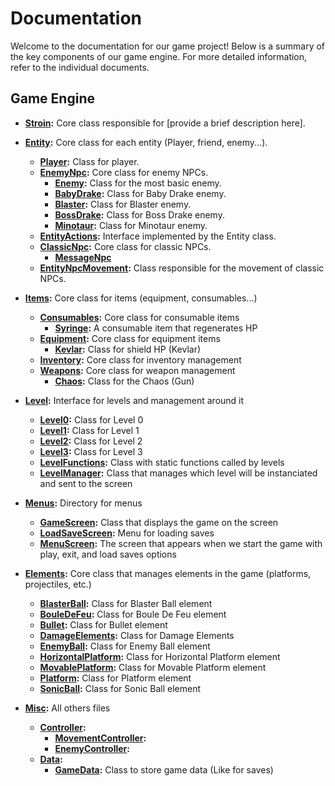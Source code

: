 # Documentation

Welcome to the documentation for our game project! Below is a summary of the key components of our game engine. For more detailed information, refer to the individual documents.

## Game Engine
- **[Stroin](GameEngine.md):** Core class responsible for [provide a brief description here].
  
- **[Entity](entity/Entity.md):** Core class for each entity (Player, friend, enemy...).
    - **[Player](entity/Player.md):** Class for player.
    - **[EnemyNpc](entity/EnemyNpc.md):** Core class for enemy NPCs.
      - **[Enemy](entity/Enemy.md):** Class for the most basic enemy.
      - **[BabyDrake](entity/BabyDrake.md):** Class for Baby Drake enemy.
      - **[Blaster](entity/Blaster.md):** Class for Blaster enemy.
      - **[BossDrake](entity/BossDrake.md):** Class for Boss Drake enemy.
      - **[Minotaur](entity/Minotaur.md):** Class for Minotaur enemy.
    - **[EntityActions](entity/EntityActions.md):** Interface implemented by the Entity class.
    - **[ClassicNpc](entity/ClassicNpc.md):** Core class for classic NPCs.
      - **[MessageNpc](entity/MessageNpc.md)**
    - **[EntityNpcMovement](entity/EntityNpcMovement.md):** Class responsible for the movement of classic NPCs.

- **[Items](items/Items.md):** Core class for items (equipment, consumables...)
  - **[Consumables](items/Consumables.md):** Core class for consumable items
    - **[Syringe](items/Syringe.md):** A consumable item that regenerates HP
  - **[Equipment](items/Equipment.md):** Core class for equipment items
    - **[Kevlar](items/Kevlar.md):** Class for shield HP (Kevlar)
  - **[Inventory](items/Inventory.md):** Core class for inventory management
  - **[Weapons](items/Weapons.md):** Core class for weapon management
    - **[Chaos](items/Chaos.md):** Class for the Chaos (Gun)
  

- **[Level](levels/Level.md):** Interface for levels and management around it
  - **[Level0](levels/Level0.md):** Class for Level 0
  - **[Level1](levels/Level1.md):** Class for Level 1
  - **[Level2](levels/Level2.md):** Class for Level 2
  - **[Level3](levels/Level3.md):** Class for Level 3
  - **[LevelFunctions](levels/LevelFunctions.md):** Class with static functions called by levels
  - **[LevelManager](levels/LevelManager.md):** Class that manages which level will be instanciated and sent to the screen
- **[Menus](menus/):** Directory for menus
  - **[GameScreen](menus/GameScreen.md):** Class that displays the game on the screen
  - **[LoadSaveScreen](menus/LoadSaveScreen.md):** Menu for loading saves
  - **[MenuScreen](menus/MenuScreen.md):** The screen that appears when we start the game with play, exit, and load saves options
- **[Elements](elements/Elements.md):** Core class that manages elements in the game (platforms, projectiles, etc.)
  - **[BlasterBall](elements/BlasterBall.md):** Class for Blaster Ball element
  - **[BouleDeFeu](elements/BouleDeFeu.md):** Class for Boule De Feu element
  - **[Bullet](elements/Bullet.md):** Class for Bullet element
  - **[DamageElements](elements/DamageElements.md):** Class for Damage Elements
  - **[EnemyBall](elements/EnemyBall.md):** Class for Enemy Ball element
  - **[HorizontalPlatform](elements/HorizontalPlatform.md):** Class for Horizontal Platform element
  - **[MovablePlatform](elements/MovablePlatform.md):** Class for Movable Platform element
  - **[Platform](elements/Platform.md):** Class for Platform element
  - **[SonicBall](elements/SonicBall.md):** Class for Sonic Ball element

- **[Misc](misc/):** All others files
  - **[Controller](misc/controller/):**
    - **[MovementController](misc/controller/MovementController.md):**
    - **[EnemyController](misc/controller/EnemyController.md):**
  - **[Data](misc/data/):**
    - **[GameData](misc/data/GameData.md):** Class to store game data (Like for saves)
